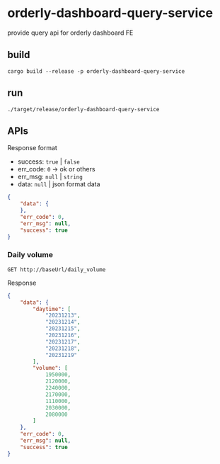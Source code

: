 # orderly-dashboard-query-service
provide query api for orderly dashboard FE
## build
```shell
cargo build --release -p orderly-dashboard-query-service
```
## run
```shell
./target/release/orderly-dashboard-query-service
```
## APIs
Response format
* success: `true` | `false`
* err_code: `0` -> ok or others
* err_msg: `null` | `string`
* data: `null` | json format data
```json
{
    "data": {
    },
    "err_code": 0,
    "err_msg": null,
    "success": true
}
```
### Daily volume
```
GET http://baseUrl/daily_volume
```
Response
```json
{
    "data": {
        "daytime": [
            "20231213",
            "20231214",
            "20231215",
            "20231216",
            "20231217",
            "20231218",
            "20231219"
        ],
        "volume": [
            1950000,
            2120000,
            2240000,
            2170000,
            1110000,
            2030000,
            2080000
        ]
    },
    "err_code": 0,
    "err_msg": null,
    "success": true
}
```
